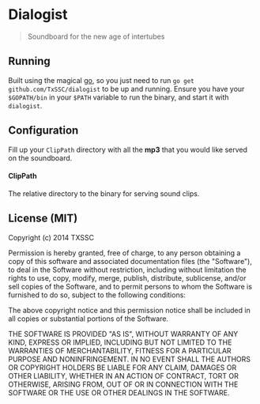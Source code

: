 # Dialogist

> Soundboard for the new age of intertubes

## Running

Built using the magical [go](https://golang.org), so you just need to run `go get github.com/TxSSC/dialogist` to be up and running. Ensure you have your `$GOPATH/bin` in your `$PATH` variable to run the binary, and start it with `dialogist`.

## Configuration

Fill up your `ClipPath` directory with all the **mp3** that you would like served on the soundboard.

#### ClipPath

The relative directory to the binary for serving sound clips.

## License (MIT)

Copyright (c) 2014 TXSSC

Permission is hereby granted, free of charge, to any person obtaining a copy of this software and associated documentation files (the "Software"), to deal in the Software without restriction, including without limitation the rights to use, copy, modify, merge, publish, distribute, sublicense, and/or sell copies of the Software, and to permit persons to whom the Software is furnished to do so, subject to the following conditions:

The above copyright notice and this permission notice shall be included in all copies or substantial portions of the Software.

THE SOFTWARE IS PROVIDED "AS IS", WITHOUT WARRANTY OF ANY KIND, EXPRESS OR IMPLIED, INCLUDING BUT NOT LIMITED TO THE WARRANTIES OF MERCHANTABILITY, FITNESS FOR A PARTICULAR PURPOSE AND NONINFRINGEMENT. IN NO EVENT SHALL THE AUTHORS OR COPYRIGHT HOLDERS BE LIABLE FOR ANY CLAIM, DAMAGES OR OTHER LIABILITY, WHETHER IN AN ACTION OF CONTRACT, TORT OR OTHERWISE, ARISING FROM, OUT OF OR IN CONNECTION WITH THE SOFTWARE OR THE USE OR OTHER DEALINGS IN THE SOFTWARE.

